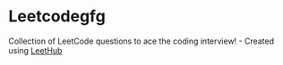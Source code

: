 # Leetcodegfg
Collection of LeetCode questions to ace the coding interview! - Created using [LeetHub](https://github.com/QasimWani/LeetHub)

